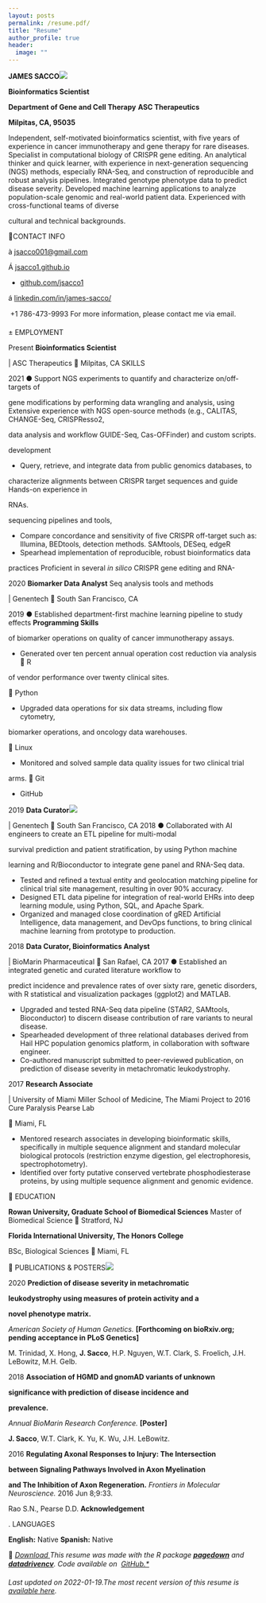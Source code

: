 ```yaml
---
layout: posts
permalink: /resume.pdf/
title: "Resume"
author_profile: true
header:
  image: ""
---
```


**JAMES SACCO![](Aspose.Words.eb3063da-8c09-487f-9519-44c07f4ce427.001.png)**

**Bioinformatics Scientist**

**Department of Gene and Cell Therapy** **ASC Therapeutics** 

**Milpitas, CA, 95035**

Independent, self-motivated bioinformatics scientist, with five years of experience in cancer immunotherapy and gene therapy for rare diseases. Specialist in computational biology of CRISPR gene editing. An analytical thinker and quick learner, with experience in next-generation sequencing (NGS) methods, especially RNA-Seq, and construction of reproducible and robust analysis pipelines. Integrated genotype phenotype data to predict disease severity. Developed machine learning applications to analyze population-scale genomic and real-world patient data. Experienced with cross-functional teams of diverse

cultural and technical backgrounds.

CONTACT INFO

à <jsacco001@gmail.com>

Á [jsacco1.github.io](https://jsacco1.github.io/)

- [github.com/jsacco1](https://github.com/jsacco1)

á [linkedin.com/in/james-sacco/](https://www.linkedin.com/in/james-sacco/)

 +1 786-473-9993 For more information, please contact me via email.

± EMPLOYMENT

Present **Bioinformatics Scientist**

| ASC Therapeutics  Milpitas, CA SKILLS

2021 ● Support NGS experiments to quantify and characterize on/off-targets of

gene modifications by performing data wrangling and analysis, using Extensive experience with NGS open-source methods (e.g., CALITAS, CHANGE-Seq, CRISPResso2,

data analysis and workflow GUIDE-Seq, Cas-OFFinder) and custom scripts.

development

- Query, retrieve, and integrate data from public genomics databases, to

characterize alignments between CRISPR target sequences and guide Hands-on experience in

RNAs.

sequencing pipelines and tools,

- Compare concordance and sensitivity of five CRISPR off-target such as: Illumina, BEDtools, detection methods. SAMtools, DESeq, edgeR
- Spearhead implementation of reproducible, robust bioinformatics data

practices Proficient in several *in silico* CRISPR gene editing and RNA-

2020 **Biomarker Data Analyst** Seq analysis tools and methods

| Genentech  South San Francisco, CA

2019 ● Established department-first machine learning pipeline to study effects **Programming Skills**

of biomarker operations on quality of cancer immunotherapy assays.

- Generated over ten percent annual operation cost reduction via analysis  R

of vendor performance over twenty clinical sites.

 Python

- Upgraded data operations for six data streams, including flow cytometry,

biomarker operations, and oncology data warehouses.

 Linux

- Monitored and solved sample data quality issues for two clinical trial

arms.  Git

- GitHub

2019 **Data Curator![](Aspose.Words.eb3063da-8c09-487f-9519-44c07f4ce427.002.png)**

| Genentech  South San Francisco, CA 2018 ● Collaborated with AI engineers to create an ETL pipeline for multi-modal

survival prediction and patient stratification, by using Python machine

learning and R/Bioconductor to integrate gene panel and RNA-Seq data.

- Tested and refined a textual entity and geolocation matching pipeline for clinical trial site management, resulting in over 90% accuracy.
- Designed ETL data pipeline for integration of real-world EHRs into deep learning module, using Python, SQL, and Apache Spark.
- Organized and managed close coordination of gRED Artificial Intelligence, data management, and DevOps functions, to bring clinical machine learning from prototype to production.

2018 **Data Curator, Bioinformatics Analyst**

| BioMarin Pharmaceutical  San Rafael, CA 2017 ● Established an integrated genetic and curated literature workflow to

predict incidence and prevalence rates of over sixty rare, genetic disorders, with R statistical and visualization packages (ggplot2) and MATLAB.

- Upgraded and tested RNA-Seq data pipeline (STAR2, SAMtools, Bioconductor) to discern disease contribution of rare variants to neural disease.
- Spearheaded development of three relational databases derived from Hail HPC population genomics platform, in collaboration with software engineer.
- Co-authored manuscript submitted to peer-reviewed publication, on prediction of disease severity in metachromatic leukodystrophy.

2017 **Research Associate**

| University of Miami Miller School of Medicine, The Miami Project to 2016 Cure Paralysis Pearse Lab

 Miami, FL

- Mentored research associates in developing bioinformatic skills, specifically in multiple sequence alignment and standard molecular biological protocols (restriction enzyme digestion, gel electrophoresis, spectrophotometry).
- Identified over forty putative conserved vertebrate phosphodiesterase proteins, by using multiple sequence alignment and genomic evidence.

 EDUCATION

**Rowan University, Graduate School of Biomedical Sciences** Master of Biomedical Science  Stratford, NJ

**Florida International University, The Honors College**

BSc, Biological Sciences  Miami, FL

 PUBLICATIONS & POSTERS![](Aspose.Words.eb3063da-8c09-487f-9519-44c07f4ce427.003.png)

2020 **Prediction of disease severity in metachromatic**

**leukodystrophy using measures of protein activity and a**

**novel phenotype matrix.**

*American Society of Human Genetics.* **[Forthcoming on bioRxiv.org; pending acceptance in PLoS Genetics]**

M. Trinidad, X. Hong, **J. Sacco**, H.P. Nguyen, W.T. Clark, S. Froelich, J.H. LeBowitz, M.H. Gelb.

2018 **Association of HGMD and gnomAD variants of unknown**

**significance with prediction of disease incidence and**

**prevalence.**

*Annual BioMarin Research Conference.* **[Poster]**

**J. Sacco**, W.T. Clark, K. Yu, K. Wu, J.H. LeBowitz.

2016 **Regulating Axonal Responses to Injury: The Intersection**

**between Signaling Pathways Involved in Axon Myelination**

**and The Inhibition of Axon Regeneration.** *Frontiers in Molecular Neuroscience.* 2016 Jun 8;9:33.

Rao S.N., Pearse D.D. **Acknowledgement**

. LANGUAGES

**English:** Native **Spanish:** Native

 *[Download ](https://jsacco1.github.io/James_Sacco_resume.pdf)This resume was made with the R package [**pagedown**](https://github.com/rstudio/pagedown) and [**datadrivencv**](http://nickstrayer.me/datadrivencv/index.html). Code available on*  *[GitHub.*](https://github.com/jsacco1/resume)*

*Last updated on 2022-01-19.The most recent version of this resume is [available here](https://jsacco1.github.io/James_Sacco_resume.pdf).*

